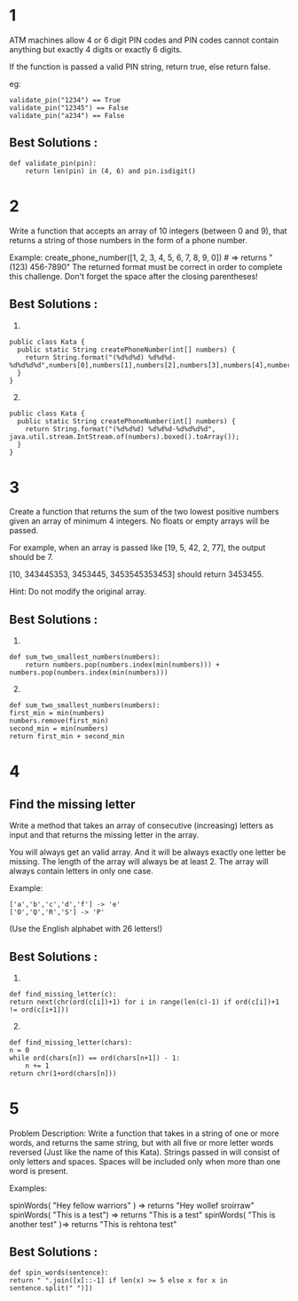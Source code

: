 # 1

ATM machines allow 4 or 6 digit PIN codes and PIN codes cannot contain anything but exactly 4 digits or exactly 6 digits.

If the function is passed a valid PIN string, return true, else return false.

eg:

	validate_pin("1234") == True
	validate_pin("12345") == False
	validate_pin("a234") == False

## Best Solutions :

	def validate_pin(pin):
	    return len(pin) in (4, 6) and pin.isdigit()


# 2

Write a function that accepts an array of 10 integers (between 0 and 9), that returns a string of those numbers in the form of a phone number.

Example:
	create_phone_number([1, 2, 3, 4, 5, 6, 7, 8, 9, 0]) # => returns "(123) 456-7890"
The returned format must be correct in order to complete this challenge. 
Don't forget the space after the closing parentheses!

## Best Solutions :
1)

	public class Kata {
	  public static String createPhoneNumber(int[] numbers) {
	    return String.format("(%d%d%d) %d%d%d-%d%d%d%d",numbers[0],numbers[1],numbers[2],numbers[3],numbers[4],numbers[5],numbers[6],numbers[7],numbers[8],numbers[9]);
	  }
	}

2)

	public class Kata {
	  public static String createPhoneNumber(int[] numbers) {
	    return String.format("(%d%d%d) %d%d%d-%d%d%d%d", java.util.stream.IntStream.of(numbers).boxed().toArray());
	  }
	}


# 3 

Create a function that returns the sum of the two lowest positive numbers given an array of minimum 4 integers. No floats or empty arrays will be passed.

For example, when an array is passed like [19, 5, 42, 2, 77], the output should be 7.

[10, 343445353, 3453445, 3453545353453] should return 3453455.

Hint: Do not modify the original array.

## Best Solutions :
1)

	def sum_two_smallest_numbers(numbers):
	    return numbers.pop(numbers.index(min(numbers))) + numbers.pop(numbers.index(min(numbers)))
2)

	def sum_two_smallest_numbers(numbers):
    first_min = min(numbers)
    numbers.remove(first_min)
    second_min = min(numbers)
    return first_min + second_min


# 4

## Find the missing letter

Write a method that takes an array of consecutive (increasing) letters as input and that returns the missing letter in the array.

You will always get an valid array. And it will be always exactly one letter be missing. The length of the array will always be at least 2.
The array will always contain letters in only one case.

Example:

	['a','b','c','d','f'] -> 'e'
	['O','Q','R','S'] -> 'P'
(Use the English alphabet with 26 letters!)

## Best Solutions :
1)

	def find_missing_letter(c):
    return next(chr(ord(c[i])+1) for i in range(len(c)-1) if ord(c[i])+1 != ord(c[i+1]))

2)

	def find_missing_letter(chars):
    n = 0
    while ord(chars[n]) == ord(chars[n+1]) - 1:
        n += 1
    return chr(1+ord(chars[n]))

# 5 

Problem Description: Write a function that takes in a string of one or more words, and returns the 
same string, but with all five or more letter words reversed (Just like the name of this Kata). 
Strings passed in will consist of only letters and spaces. Spaces will be included only when more 
than one word is present.

Examples:

spinWords( "Hey fellow warriors" ) => returns "Hey wollef sroirraw"
spinWords( "This is a test") => returns "This is a test"
spinWords( "This is another test" )=> returns "This is rehtona test"

## Best Solutions :

	def spin_words(sentence):
    return " ".join([x[::-1] if len(x) >= 5 else x for x in sentence.split(" ")])

